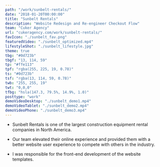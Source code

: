 ```yaml
---
path: "/work/sunbelt-rentals/"
date: "2018-01-20T00:00:00"
title: "Sunbelt Rentals"
description: "Website Redesign and Re-engineer Checkout Flow"
team: "Cuker Agency"
url: "cukeragency.com/work/sunbelt-rentals/"
favIcon: "./sunbelt_fav.png"
featuredVideo: "./sunbelt_optimized.mp4"
lifestyleShot: "./sunbelt_lifestyle.jpg"
theme: true
tbg: "#0d723b"
tbgf: "13, 114, 59"
tp: "#ffe113"
tpf: "rgba(255, 225, 19, 0.78)"
ts: "#0d723b"
tsf: "rgba(13, 114, 59, 0.78)"
twb: "255, 255, 19"
twt: "0,0,0"
tfbg: "hsla(147.3, 79.5%, 14.9%, 1.0)"
posttype: "work"
demoVideoDesktop: "./sunbelt_demo1.mp4"
demoVideoTablet: "./sunbelt_demo2.mp4"
demoVideoPhone: "./sunbelt_demo3.mp4"
---
```


- Sunbelt Rentals is one of the largest construction equipment rental companies in North America.

- Our team elevated their online experience and provided them with a better website user experience to compete with others in the industry.

- I was responsible for the front-end development of the website templates.

